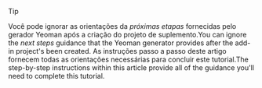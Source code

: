 > [!TIP]
> <span data-ttu-id="40797-101">Você pode ignorar as orientações da *próximas etapas* fornecidas pelo gerador Yeoman após a criação do projeto de suplemento.</span><span class="sxs-lookup"><span data-stu-id="40797-101">You can ignore the *next steps* guidance that the Yeoman generator provides after the add-in project's been created.</span></span> <span data-ttu-id="40797-102">As instruções passo a passo deste artigo fornecem todas as orientações necessárias para concluir este tutorial.</span><span class="sxs-lookup"><span data-stu-id="40797-102">The step-by-step instructions within this article provide all of the guidance you'll need to complete this tutorial.</span></span>